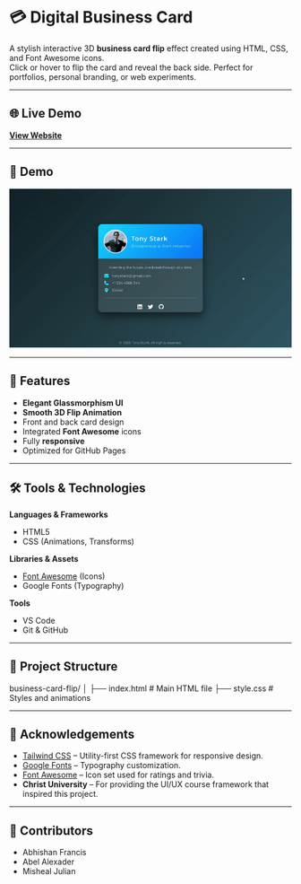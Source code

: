 # 💳 Digital Business Card 

A stylish interactive 3D **business card flip** effect created using HTML, CSS, and Font Awesome icons.  
Click or hover to flip the card and reveal the back side. Perfect for portfolios, personal branding, or web experiments.

---

## 🌐 Live Demo
[**View Website**](https://falconishere.github.io/business-card-flip/)

---

## 📸 Demo
![Business Card Flip Demo](images/demo.gif)

---

## 🚀 Features
- **Elegant Glassmorphism UI**
- **Smooth 3D Flip Animation**
- Front and back card design
- Integrated **Font Awesome** icons
- Fully **responsive**
- Optimized for GitHub Pages

---

## 🛠 Tools & Technologies
**Languages & Frameworks**
- HTML5  
- CSS (Animations, Transforms)  
 

**Libraries & Assets**
- [Font Awesome](https://fontawesome.com/) (Icons)  
- Google Fonts (Typography)  

**Tools**
- VS Code  
- Git & GitHub  

---

## 📂 Project Structure
business-card-flip/
│
├── index.html # Main HTML file
├── style.css # Styles and animations

---
## 🙌 Acknowledgements
- [Tailwind CSS](https://tailwindcss.com) – Utility-first CSS framework for responsive design.
- [Google Fonts](https://fonts.google.com) – Typography customization.
- [Font Awesome](https://fontawesome.com) – Icon set used for ratings and trivia.
- **Christ University** – For providing the UI/UX course framework that inspired this project.

---

## 👥 Contributors
- Abhishan Francis
- Abel Alexader
- Misheal Julian
